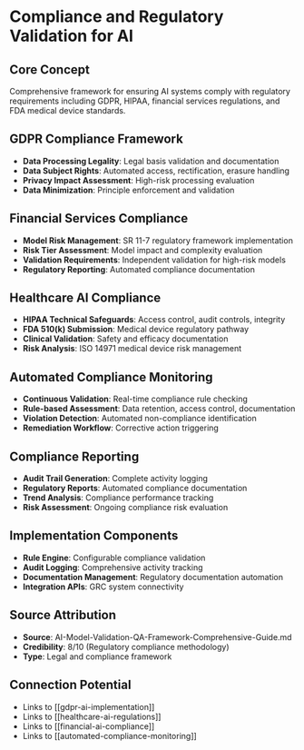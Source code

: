 # Compliance and Regulatory Validation for AI

## Core Concept
Comprehensive framework for ensuring AI systems comply with regulatory requirements including GDPR, HIPAA, financial services regulations, and FDA medical device standards.

## GDPR Compliance Framework
- **Data Processing Legality**: Legal basis validation and documentation
- **Data Subject Rights**: Automated access, rectification, erasure handling
- **Privacy Impact Assessment**: High-risk processing evaluation
- **Data Minimization**: Principle enforcement and validation

## Financial Services Compliance
- **Model Risk Management**: SR 11-7 regulatory framework implementation
- **Risk Tier Assessment**: Model impact and complexity evaluation
- **Validation Requirements**: Independent validation for high-risk models
- **Regulatory Reporting**: Automated compliance documentation

## Healthcare AI Compliance
- **HIPAA Technical Safeguards**: Access control, audit controls, integrity
- **FDA 510(k) Submission**: Medical device regulatory pathway
- **Clinical Validation**: Safety and efficacy documentation
- **Risk Analysis**: ISO 14971 medical device risk management

## Automated Compliance Monitoring
- **Continuous Validation**: Real-time compliance rule checking
- **Rule-based Assessment**: Data retention, access control, documentation
- **Violation Detection**: Automated non-compliance identification
- **Remediation Workflow**: Corrective action triggering

## Compliance Reporting
- **Audit Trail Generation**: Complete activity logging
- **Regulatory Reports**: Automated compliance documentation
- **Trend Analysis**: Compliance performance tracking
- **Risk Assessment**: Ongoing compliance risk evaluation

## Implementation Components
- **Rule Engine**: Configurable compliance validation
- **Audit Logging**: Comprehensive activity tracking
- **Documentation Management**: Regulatory documentation automation
- **Integration APIs**: GRC system connectivity

## Source Attribution
- **Source**: AI-Model-Validation-QA-Framework-Comprehensive-Guide.md
- **Credibility**: 8/10 (Regulatory compliance methodology)
- **Type**: Legal and compliance framework

## Connection Potential
- Links to [[gdpr-ai-implementation]]
- Links to [[healthcare-ai-regulations]]
- Links to [[financial-ai-compliance]]
- Links to [[automated-compliance-monitoring]]